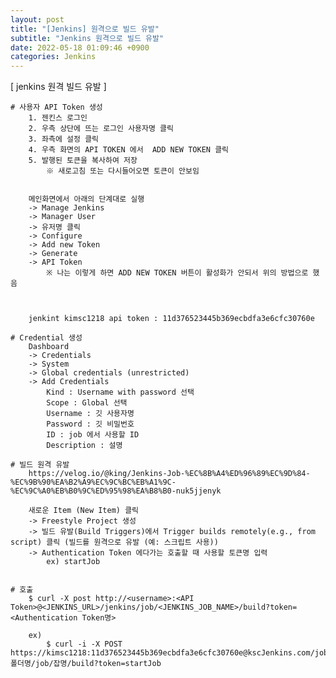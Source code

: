 ```yaml
---
layout: post
title: "[Jenkins] 원격으로 빌드 유발"
subtitle: "Jenkins 원격으로 빌드 유발"
date: 2022-05-18 01:09:46 +0900
categories: Jenkins
---
```

[ jenkins 원격 빌드 유발 ]

	# 사용자 API Token 생성
		1. 젠킨스 로그인
		2. 우측 상단에 뜨는 로그인 사용자명 클릭
		3. 좌측에 설정 클릭
		4. 우측 화면의 API TOKEN 에서  ADD NEW TOKEN 클릭
		5. 발행된 토큰을 복사하여 저장
			※ 새로고침 또는 다시들어오면 토큰이 안보임
		
		
		메인화면에서 아래의 단계대로 실행
		-> Manage Jenkins 
		-> Manager User
		-> 유저명 클릭
		-> Configure
		-> Add new Token 
		-> Generate
		-> API Token
			※ 나는 이렇게 하면 ADD NEW TOKEN 버튼이 활성화가 안되서 위의 방법으로 했음
		

	
		jenkint kimsc1218 api token : 11d376523445b369ecbdfa3e6cfc30760e		
	
	# Credential 생성
		Dashboard 
		-> Credentials 
		-> System 
		-> Global credentials (unrestricted) 
		-> Add Credentials
			Kind : Username with password 선택
			Scope : Global 선택
			Username : 깃 사용자명
			Password : 깃 비밀번호
			ID : job 에서 사용할 ID
			Description : 설명
				
	# 빌드 원격 유발
		https://velog.io/@king/Jenkins-Job-%EC%8B%A4%ED%96%89%EC%9D%84-%EC%9B%90%EA%B2%A9%EC%9C%BC%EB%A1%9C-%EC%9C%A0%EB%B0%9C%ED%95%98%EA%B8%B0-nuk5jjenyk
		
		새로운 Item (New Item) 클릭
		-> Freestyle Project 생성
		-> 빌드 유발(Build Triggers)에서 Trigger builds remotely(e.g., from script) 클릭 (빌드를 원격으로 유발 (예: 스크립트 사용))
		-> Authentication Token 에다가는 호출할 때 사용할 토큰명 입력
			ex) startJob
		
		
	# 호출
		$ curl -X post http://<username>:<API Token>@<JENKINS_URL>/jenkins/job/<JENKINS_JOB_NAME>/build?token=<Authentication Token명>
		 
		ex)
			$ curl -i -X POST https://kimsc1218:11d376523445b369ecbdfa3e6cfc30760e@kscJenkins.com/job/폴더명/job/잡명/build?token=startJob
			
			
